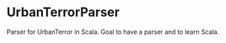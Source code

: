 UrbanTerrorParser
=================

Parser for UrbanTerror in Scala. Goal to have a parser and to learn Scala. 